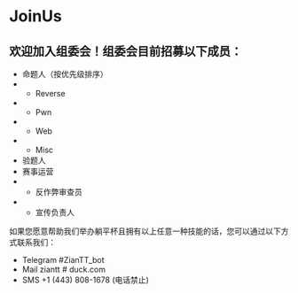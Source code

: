 # JoinUs

## 欢迎加入组委会！组委会目前招募以下成员：

- 命题人（按优先级排序）
- - Reverse
- - Pwn
- - Web
- - Misc
- 验题人
- 赛事运营
- - 反作弊审查员
- - 宣传负责人

如果您愿意帮助我们举办躺平杯且拥有以上任意一种技能的话，您可以通过以下方式联系我们：

- Telegram #ZianTT_bot
- Mail ziantt # duck.com
- SMS +1 (443) 808-1678 (电话禁止)
